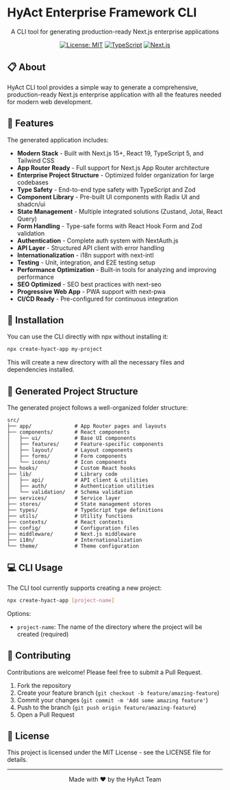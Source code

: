 # HyAct Enterprise Framework CLI

<div align="center">
  <p>A CLI tool for generating production-ready Next.js enterprise applications</p>
  
  [![License: MIT](https://img.shields.io/badge/License-MIT-blue.svg)](https://opensource.org/licenses/MIT)
  [![TypeScript](https://img.shields.io/badge/TypeScript-5.x-3178C6)](https://www.typescriptlang.org/)
  [![Next.js](https://img.shields.io/badge/Next.js-15.x-000000)](https://nextjs.org/)
</div>

## 📋 About

HyAct CLI tool provides a simple way to generate a comprehensive, production-ready Next.js enterprise application with all the features needed for modern web development.

## 🚀 Features

The generated application includes:

- **Modern Stack** - Built with Next.js 15+, React 19, TypeScript 5, and Tailwind CSS
- **App Router Ready** - Full support for Next.js App Router architecture
- **Enterprise Project Structure** - Optimized folder organization for large codebases
- **Type Safety** - End-to-end type safety with TypeScript and Zod
- **Component Library** - Pre-built UI components with Radix UI and shadcn/ui
- **State Management** - Multiple integrated solutions (Zustand, Jotai, React Query)
- **Form Handling** - Type-safe forms with React Hook Form and Zod validation
- **Authentication** - Complete auth system with NextAuth.js
- **API Layer** - Structured API client with error handling
- **Internationalization** - i18n support with next-intl
- **Testing** - Unit, integration, and E2E testing setup
- **Performance Optimization** - Built-in tools for analyzing and improving performance
- **SEO Optimized** - SEO best practices with next-seo
- **Progressive Web App** - PWA support with next-pwa
- **CI/CD Ready** - Pre-configured for continuous integration

## 🚦 Installation

You can use the CLI directly with npx without installing it:

```bash
npx create-hyact-app my-project
```

This will create a new directory with all the necessary files and dependencies installed.

## 📂 Generated Project Structure

The generated project follows a well-organized folder structure:

```
src/
├── app/              # App Router pages and layouts
├── components/       # React components
│   ├── ui/           # Base UI components
│   ├── features/     # Feature-specific components
│   ├── layout/       # Layout components
│   ├── forms/        # Form components
│   └── icons/        # Icon components
├── hooks/            # Custom React hooks
├── lib/              # Library code
│   ├── api/          # API client & utilities
│   ├── auth/         # Authentication utilities
│   └── validation/   # Schema validation
├── services/         # Service layer
├── stores/           # State management stores
├── types/            # TypeScript type definitions
├── utils/            # Utility functions
├── contexts/         # React contexts
├── config/           # Configuration files
├── middleware/       # Next.js middleware
├── i18n/             # Internationalization
└── theme/            # Theme configuration
```

## 💻 CLI Usage

The CLI tool currently supports creating a new project:

```bash
npx create-hyact-app [project-name]
```

Options:
- `project-name`: The name of the directory where the project will be created (required)

## 🤝 Contributing

Contributions are welcome! Please feel free to submit a Pull Request.

1. Fork the repository
2. Create your feature branch (`git checkout -b feature/amazing-feature`)
3. Commit your changes (`git commit -m 'Add some amazing feature'`)
4. Push to the branch (`git push origin feature/amazing-feature`)
5. Open a Pull Request

## 📄 License

This project is licensed under the MIT License - see the LICENSE file for details.

---

<div align="center">
  <p>Made with ❤️ by the HyAct Team</p>
</div> 